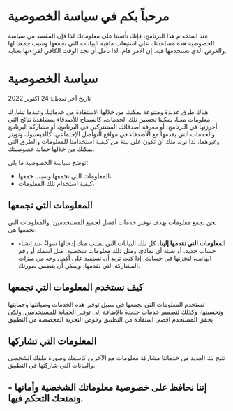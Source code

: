 مرحباً بكم في سياسة الخصوصية
============================

عند استخدام هذا البرنامج، فإنك تأتمننا على معلوماتك لذا فإن المقصد من سياسة الخصوصية هذه مساعدتك على استيعاب ماهية البيانات التي نجمعها وسبب جمعنا لها والغرض الذي نستخدمها فيه. إن الامر هام، لذا نأمل أن تجد الوقت الكافي لقراءتها بعناية.

  
  

سياسة الخصوصية
==============

تاريخ آخر تعديل: 24 اكتوبر 2022

هناك طرق عديدة ومتنوعة يمكنك من خلالها الاستفادة من خدماتنا. وعندما تشارك معلومات معنا، يمكننا تحسين تلك الخدمات، كالسماح للأصدقاء بمشاهدة نتائج التي أحرزتها في البرنامج، أو معرفة أصدقائك المشتركين في البرنامج، أو مشاركة البرنامج والخدمات التي يقدمها مع الأصدقاء في مواقع التواصل الإجتماعي، كالفيسبوك وتويتر وغيرهما، لذا نريد منك أن تكون على بينة من كيفية استخدامنا للمعلومات والطرق التي يمكنك من خلالها حماية خصوصيتك.

توضح سياسة الخصوصية ما يلي:

*   المعلومات التي نجمعها وسبب جمعها،
*   كيفية استخدام تلك المعلومات،

  
  

المعلومات التي نجمعها
---------------------

نحن نجمع معلومات بهدف توفير خدمات أفضل لجميع المستخدمين؛ والمعلومات التي نجمعها هي:

*   **المعلومات التي تقدمها إلينا.** كل تلك البيانات التي نطلب منك إدخالها سواءً عند إنشاء حساب جديد، أو تعبئة أي نماذج، ومثل ذلك معلومات شخصية، مثل اسمك أو رقم الهاتف، لنخزنها في حسابك. إذا كنت تريد أن تستفيد على أكمل وجه من ميزات المشاركة التي نقدمها، ويمكن أن يتضمن صورتك.
    

  
  

كيف نستخدم المعلومات التي نجمعها
--------------------------------

نستخدم المعلومات التي نجمعها في سبيل توفير هذه الخدمات وصيانتها وحمايتها وتحسينها، وكذلك لتصميم خدمات جديدة بالإضافة إلى توفير الحماية للمستخدمين. ولكي يحقق المستخدم اقصى استفادة من التطبيق وخوض التجربة المخصصه من التطبيق

  
  

المعلومات التي تشاركها
----------------------

تتيح لك العديد من خدماتنا مشاركة معلومات مع الآخرين كإسمك وصورة ملفك الشخصي والبيانات التي شاركتها في التطبيق.

  
  

إننا نحافظ على خصوصية معلوماتك الشخصية وأمانها - ونمنحك التحكم فيها.
--------------------------------------------------------------------
